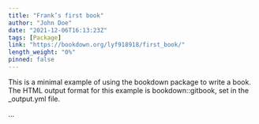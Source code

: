 ```yaml
---
title: "Frank’s first book"
author: "John Doe"
date: "2021-12-06T16:13:23Z"
tags: [Package]
link: "https://bookdown.org/lyf918918/first_book/"
length_weight: "0%"
pinned: false
---
```


<p>This is a minimal example of using the bookdown package to write a book. The HTML output format for this example is bookdown::gitbook, set in the _output.yml file.</p> ...
